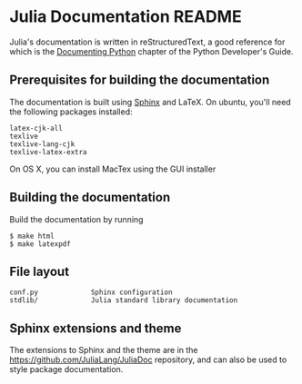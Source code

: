 Julia Documentation README
==========================

Julia's documentation is written in reStructuredText, a good reference for which
is the [Documenting Python](http://docs.python.org/devguide/documenting.html)
chapter of the Python Developer's Guide.


Prerequisites for building the documentation
--------------------------------------------

The documentation is built using [Sphinx](http://sphinx.pocoo.org/) and LaTeX.
On ubuntu, you'll need the following packages installed:

    latex-cjk-all
    texlive
    texlive-lang-cjk
    texlive-latex-extra

On OS X, you can install MacTex using the GUI installer


Building the documentation
--------------------------

Build the documentation by running

    $ make html
    $ make latexpdf


File layout
-----------

    conf.py             Sphinx configuration
    stdlib/             Julia standard library documentation

Sphinx extensions and theme
---------------------------
The extensions to Sphinx and the theme are in the
https://github.com/JuliaLang/JuliaDoc repository, and can also be used to style
package documentation.
